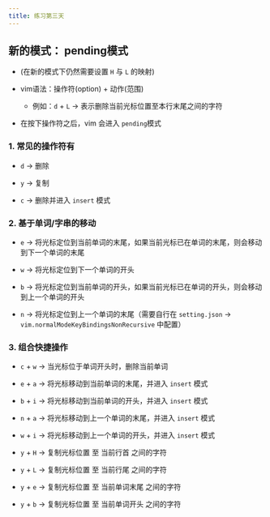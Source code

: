 ```yaml
---
title: 练习第三天
---
```


## 新的模式： pending模式

- (在新的模式下仍然需要设置 `H` 与 `L` 的映射)

- vim语法：操作符(option) + 动作(范围)

  - 例如：`d` + `L` → 表示删除当前光标位置至本行末尾之间的字符

- 在按下操作符之后，vim 会进入 `pending`模式

### 1. 常见的操作符有

- `d` → 删除
  
- `y` → 复制

- `c` → 删除并进入 `insert` 模式

### 2. 基于单词/字串的移动

- `e` → 将光标定位到当前单词的末尾，如果当前光标已在单词的末尾，则会移动到下一个单词的末尾

- `w` → 将光标定位到下一个单词的开头

- `b` → 将光标定位到当前单词的开头，如果当前光标已在单词的开头，则会移动到上一个单词的开头

- `n` → 将光标定位到上一个单词的末尾（需要自行在 `setting.json` → `vim.normalModeKeyBindingsNonRecursive` 中配置）
  
### 3. 组合快捷操作

- `c` + `w` → 当光标位于单词开头时，删除当前单词

- `e` + `a` → 将光标移动到当前单词的末尾，并进入 `insert` 模式

- `b` + `i` → 将光标移动到当前单词的开头，并进入 `insert` 模式

- `n` + `a` → 将光标移动到上一个单词的末尾，并进入 `insert` 模式

- `w` + `i` → 将光标移动到上一个单词的开头，并进入 `insert` 模式
  
- `y` + `H` → 复制光标位置 至 当前行首 之间的字符

- `y` + `L` → 复制光标位置 至 当前行尾 之间的字符

- `y` + `e` → 复制光标位置 至 当前单词末尾 之间的字符

- `y` + `b` → 复制光标位置 至 当前单词开头 之间的字符
  